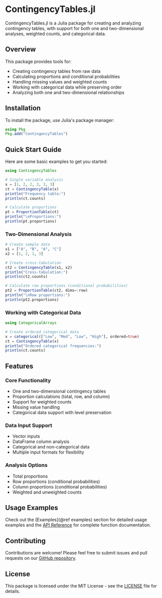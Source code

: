 # ContingencyTables.jl

ContingencyTables.jl is a Julia package for creating and analyzing contingency tables, with support for both one and two-dimensional analyses, weighted counts, and categorical data.

## Overview

This package provides tools for:

- Creating contingency tables from raw data
- Calculating proportions and conditional probabilities
- Handling missing values and weighted counts
- Working with categorical data while preserving order
- Analyzing both one and two-dimensional relationships

## Installation

To install the package, use Julia's package manager:

```julia
using Pkg
Pkg.add("ContingencyTables")
```

## Quick Start Guide

Here are some basic examples to get you started:

```julia
using ContingencyTables

# Single variable analysis
x = [1, 2, 2, 3, 3, 3]
ct = ContingencyTable(x)
println("Frequency table:")
println(ct.counts)

# Calculate proportions
pt = ProportionTable(ct)
println("\nProportions:")
println(pt.proportions)
```

### Two-Dimensional Analysis

```julia
# Create sample data
x1 = ["A", "B", "A", "C"]
x2 = [1, 2, 1, 3]

# Create cross-tabulation
ct2 = ContingencyTable(x1, x2)
println("Cross-tabulation:")
println(ct2.counts)

# Calculate row proportions (conditional probabilities)
pt2 = ProportionTable(ct2, dims=:row)
println("\nRow proportions:")
println(pt2.proportions)
```

### Working with Categorical Data

```julia
using CategoricalArrays

# Create ordered categorical data
x = categorical(["Low", "Med", "Low", "High"], ordered=true)
ct = ContingencyTable(x)
println("Ordered categorical frequencies:")
println(ct.counts)
```

## Features

### Core Functionality

- One and two-dimensional contingency tables
- Proportion calculations (total, row, and column)
- Support for weighted counts
- Missing value handling
- Categorical data support with level preservation

### Data Input Support

- Vector inputs
- DataFrame column analysis
- Categorical and non-categorical data
- Multiple input formats for flexibility

### Analysis Options

- Total proportions
- Row proportions (conditional probabilities)
- Column proportions (conditional probabilities)
- Weighted and unweighted counts

## Usage Examples

Check out the [Examples](@ref examples) section for detailed usage examples and the [API Reference](@ref) for complete function documentation.

## Contributing

Contributions are welcome! Please feel free to submit issues and pull requests on our [GitHub repository](https://github.com/yanwenwang24/ContingencyTables.jl).

## License

This package is licensed under the MIT License - see the [LICENSE](https://github.com/yanwenwang24/ContingencyTables.jl/blob/main/LICENSE) file for details.